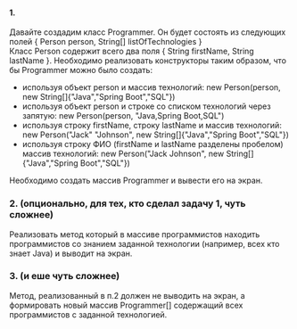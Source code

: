 
#### 1. 
Давайте создадим класс Programmer. Он будет состоять из следующих полей { Person person, String[] listOfTechnologies }  
Класс Person содержит всего два поля { String firstName, String lastName }. Необходимо реализовать конструкторы таким образом, 
что бы Programmer можно было создать:     
* используя объект person и массив технологий: new Person(person, new String[]{"Java","Spring Boot","SQL"}) 
* используя объект person и строке со списком технологий через запятую: new Person(person, "Java,Spring Boot,SQL") 
* используя строку firstName, строку lastName и  массив технологий: new Person("Jack" "Johnson", new String[]{"Java","Spring Boot","SQL"})  
* используя строку ФИО (firstName и lastName разделены пробелом) массив технологий: new Person("Jack Johnson", new String[]{"Java","Spring Boot","SQL"})  

Необходимо создать массив  Programmer и вывести его на экран.

### 2. (опционально, для тех, кто сделал задачу 1, чуть сложнее)
Реализовать метод который в массиве программистов находить программистов со знанием заданной технологии (например, всех кто знает Java) и выводит на экран.

### 3. (и еше чуть сложнее)
Метод, реализованный в п.2 должен не выводить на экран, а формировать новый массив Programmer[] содержащий всех программистов с заданной технологией.
  